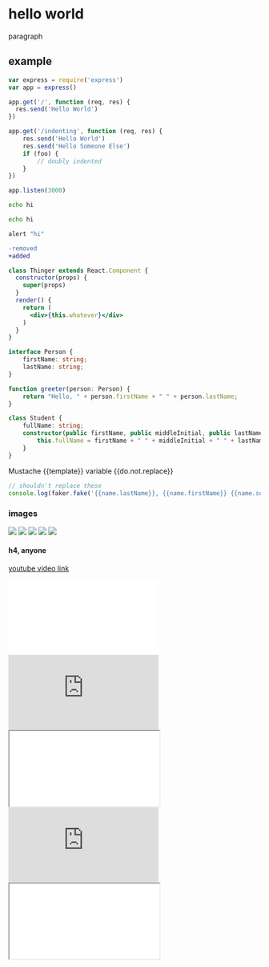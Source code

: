 # hello world

paragraph

## example

```js
var express = require('express')
var app = express()

app.get('/', function (req, res) {
  res.send('Hello World')
})

app.get('/indenting', function (req, res) {
	res.send('Hello World')
	res.send('Hello Someone Else')
	if (foo) {
		// doubly indented
	}
})

app.listen(3000)
```

```sh
echo hi
```

```bash
echo hi
```

```coffeescript
alert "hi"
```

```diff
-removed
+added
```

```jsx
class Thinger extends React.Component {
  constructor(props) {
    super(props)
  }
  render() {
    return (
      <div>{this.whatever}</div>
    )
  }
}
```

```ts
interface Person {
    firstName: string;
    lastName: string;
}

function greeter(person: Person) {
    return "Hello, " + person.firstName + " " + person.lastName;
}
```

```typescript
class Student {
    fullName: string;
    constructor(public firstName, public middleInitial, public lastName) {
        this.fullName = firstName + " " + middleInitial + " " + lastName;
    }
}
```

Mustache {{template}} variable {{do.not.replace}}

```js
// shouldn't replace these
console.log(faker.fake('{{name.lastName}}, {{name.firstName}} {{name.suffix}}'));
```

### images

![](relative.png)
![](/slashy/deep.png)
![](//protocollie.com/woof.png)
![](http://insecure.com/bad.png)
![](https://secure.com/good.png)

<img style="width:100%;position:fixed;top:0;left:0;">

#### h4, anyone

[youtube video link](https://www.youtube.com/watch?v=dQw4w9WgXcQ)

<iframe src="//www.youtube.com/embed/3I78ELjTzlQ" frameborder="0" allowfullscreen></iframe>

<iframe src="https://www.youtube.com/embed/DN4yLZB1vUQ" frameborder="0" allowfullscreen></iframe>

<iframe src="//malware.com" allowfullscreen></iframe>

<iframe src="http://malware.com/infect//www.youtube.com/embed/yWeAZEqNCXM" frameborder="0" allowfullscreen></iframe>

<iframe src='delete-account#//youtube.com' />

<iframe src='data:application,this is a malware containing the string //youtube.com' />
